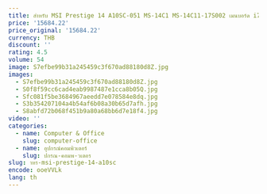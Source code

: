 ```yaml
---
title: สําหรับ MSI Prestige 14 A10SC-051 MS-14C1 MS-14C11-17S002 เมนบอร์ด i7-10710U 1.1GHz GTX1650 Ti 100% ทํางานได้อย่างสมบูรณ์แบบ
price: '15684.22'
price_original: '15684.22'
currency: THB
discount: ''
rating: 4.5
volume: 54
image: S7efbe99b31a245459c3f670ad88180d8Z.jpg
images:
  - S7efbe99b31a245459c3f670ad88180d8Z.jpg
  - S0f8f59cc6cad4eab9987487e1cca8b05Q.jpg
  - Sfc081f5be3684967aeedd7e078584e8dq.jpg
  - S3b354207104a4b54af6b08a30b65d7afh.jpg
  - S8abfd72b068f451b9a80a68bb6d7e18f4.jpg
video: ''
categories:
  - name: Computer & Office
    slug: computer-office
  - name: อุปกรณ์คอมพิวเตอร์
    slug: ปกรณ-คอมพ-วเตอร
slug: าหร-msi-prestige-14-a10sc
encode: ooeVVLk
lang: th
---
```

  